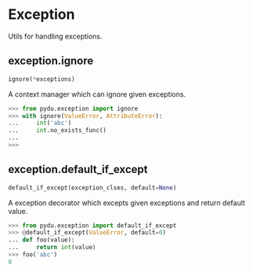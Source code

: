 # Exception

Utils for handling exceptions.

## exception.ignore
```python
ignore(*exceptions)
```

A context manager which can ignore given exceptions.

```python
>>> from pydu.exception import ignore
>>> with ignore(ValueError, AttributeError):
...     int('abc')
...     int.no_exists_func()
...
>>>
```

## exception.default_if_except
```python
default_if_except(exception_clses, default=None)
```

A exception decorator which excepts given exceptions and return default value.

```python
>>> from pydu.exception import default_if_except
>>> @default_if_except(ValueError, default=0)
... def foo(value):
...     return int(value)
>>> foo('abc')
0
```
